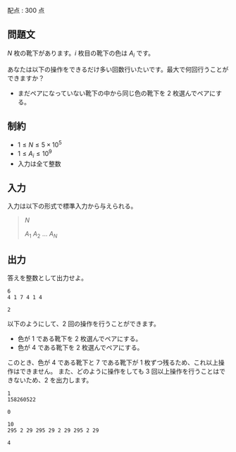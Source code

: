 配点 : $300$ 点

## 問題文

$N$ 枚の靴下があります。$i$ 枚目の靴下の色は $A_i$ です。

あなたは以下の操作をできるだけ多い回数行いたいです。最大で何回行うことができますか？

- まだペアになっていない靴下の中から同じ色の靴下を $2$ 枚選んでペアにする。

## 制約

- $1\leq N \leq 5\times 10^5$
- $1\leq A_i \leq 10^9$
- 入力は全て整数

## 入力

入力は以下の形式で標準入力から与えられる。

> $N$
> 
> $A_1$ $A_2$ $\dots$ $A_N$

## 出力

答えを整数として出力せよ。

```input1
6
4 1 7 4 1 4
```

```output1
2
```

以下のようにして、$2$ 回の操作を行うことができます。

- 色が $1$ である靴下を $2$ 枚選んでペアにする。
- 色が $4$ である靴下を $2$ 枚選んでペアにする。

このとき、色が $4$ である靴下と $7$ である靴下が $1$ 枚ずつ残るため、これ以上操作はできません。
また、どのように操作をしても $3$ 回以上操作を行うことはできないため、$2$ を出力します。

```input2
1
158260522
```

```output2
0
```

```input3
10
295 2 29 295 29 2 29 295 2 29
```

```output3
4
```